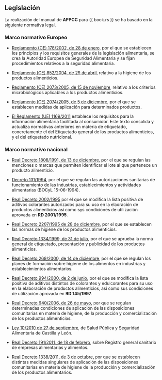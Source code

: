 ## Legislación
La realización del manual de **APPCC** para {{ book.rs }} se ha basado en la siguiente normativa legal.

### Marco normativo Europeo

* [Reglamemto (CE) 178/2002, de 28 de enero](), por el que se establecen los principios y los requisitos generales de la legislación alimentaria, se crea la Autoridad Europea de Seguridad Alimentaria y se fijan procedimientos relativos a
la seguridad alimentaria.

* [Reglamento (CE) 852/2004, de 29 de abril](), relativo a la higiene de los productos alimenticios.

* [Reglamento (CE) 2073/2005, de 15 de noviembre](), relativo a los criterios microbiológicos aplicables a los productos alimenticios.

* [Reglamento (CE) 2074/2005, de 5 de diciembre](), por el que se establecen medidas de aplicación para determinados productos.

* [El Reglamento (UE) 1169/2011]() establece los requisitos para la información alimentaria facilitada al consumidor. Este texto consolida y actualiza normativas anteriores en materia de etiquetado, concretamente el del Etiquetado general de los productos alimenticios, y el del etiquetado nutricional.

### Marco normativo nacional

* [Real Decreto 1808/1991, de 13 de diciembre](), por el que se regulan las menciones o marcas que permiten identificar el lote al que pertenece un producto alimenticio.

* [Decreto 131/1994](http://www.boe.es/diario_boe/txt.php?id=BOE-A-2011-4293), por el que se regulan las autorizaciones sanitarias de funcionamiento de las industrias, establecimientos y actividades alimentarias (BOCyL 15-06-1994).

* [Real Decreto 2002/1995]() por el que se modifica la lista positiva de aditivos colorantes autorizados para su uso en la elaoración de productos alimenticios así como sys condiciones de utilización aprovada en **RD 2001/1995**.

* [Real Decreto 2207/1995 de 28 de diciembre](), por el que se establecen las normas de higiene de los productos alimenticios.

* [Real Decreto 1334/1999, de 31 de julio](), por el que se aprueba la norma general de etiquetado, presentación y publicidad de los productos alimenticios.

* [Real Decreto 269/2000, de 14 de diciembre](), por el que se regulan los planes de formación sobre higiene de los alimentos en industrias y establecimientos alimentarios.

* [Real Decreto 994/2000, de 2 de junio](), por el que se modifica la lista positiva de aditivos distintos de colorantes y edulcorantes para su uso en la elaboración de productos alimenticios, así como sus condiciones de utilización aprovada en **RD 145/1997**.

* [Real Decreto 640/2006, de 26 de mayo](), por que se regulan determinadas condiciones de aplicación de las disposiciones comunitarias en materia de higiene, de la producción y comercialización de los productos alimenticios.

* [Ley 10/2010 de 27 de septiembre](http://www.boe.es/buscar/doc.php?id=BOE-A-2010-17980), de Salud Pública y Seguridad Alimentaria de Castilla y León.

* [Real Decreto 191/2011, de 18 de febrero](http://www.boe.es/buscar/doc.php?id=BOE-A-2013-7749), sobre Registro general sanitario de empresas alimentarias y alimentos.

* [Real Decreto 1338/2011, de 3 de octubre](), por que se establecen distintas medidas singulares de aplicación de las disposiciones comunitarias en materia de higiene de la producción y comercialización de los productos alimentarios.
